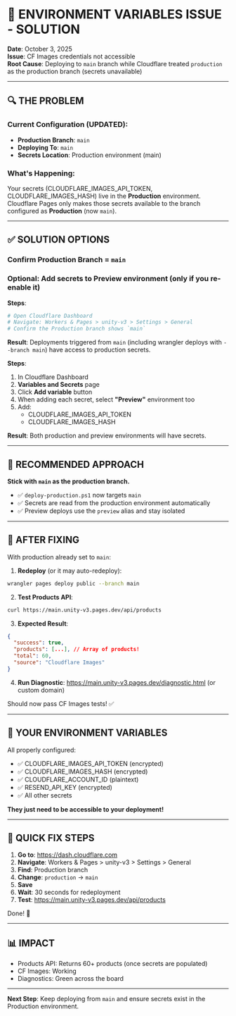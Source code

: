 # 🔧 ENVIRONMENT VARIABLES ISSUE - SOLUTION

**Date**: October 3, 2025  
**Issue**: CF Images credentials not accessible  
**Root Cause**: Deploying to `main` branch while Cloudflare treated `production` as the production branch (secrets unavailable)

---

## 🔍 THE PROBLEM

### Current Configuration (UPDATED):
- **Production Branch**: `main`
- **Deploying To**: `main`
- **Secrets Location**: Production environment (main)

### What's Happening:
Your secrets (CLOUDFLARE_IMAGES_API_TOKEN, CLOUDFLARE_IMAGES_HASH) live in the **Production** environment. Cloudflare Pages only makes those secrets available to the branch configured as **Production** (now `main`).

---

## ✅ SOLUTION OPTIONS

### Confirm Production Branch = `main`

### Optional: Add secrets to Preview environment (only if you re-enable it)

**Steps**:
```bash
# Open Cloudflare Dashboard
# Navigate: Workers & Pages > unity-v3 > Settings > General
# Confirm the Production branch shows `main`
```

**Result**: Deployments triggered from `main` (including wrangler deploys with `--branch main`) have access to production secrets.

**Steps**:
1. In Cloudflare Dashboard
2. **Variables and Secrets** page
3. Click **Add variable** button
4. When adding each secret, select **"Preview"** environment too
5. Add:
   - CLOUDFLARE_IMAGES_API_TOKEN
   - CLOUDFLARE_IMAGES_HASH

**Result**: Both production and preview environments will have secrets.

---

## 🎯 RECOMMENDED APPROACH

**Stick with `main` as the production branch.**

- ✅ `deploy-production.ps1` now targets `main`
- ✅ Secrets are read from the production environment automatically
- ✅ Preview deploys use the `preview` alias and stay isolated

---

## 📝 AFTER FIXING

With production already set to `main`:

1. **Redeploy** (or it may auto-redeploy):
```bash
wrangler pages deploy public --branch main
```

2. **Test Products API**:
```bash
curl https://main.unity-v3.pages.dev/api/products
```

3. **Expected Result**:
```json
{
  "success": true,
  "products": [...], // Array of products!
  "total": 60,
  "source": "Cloudflare Images"
}
```

4. **Run Diagnostic**:
https://main.unity-v3.pages.dev/diagnostic.html (or custom domain)

Should now pass CF Images tests! ✅

---

## 🔐 YOUR ENVIRONMENT VARIABLES

All properly configured:
- ✅ CLOUDFLARE_IMAGES_API_TOKEN (encrypted)
- ✅ CLOUDFLARE_IMAGES_HASH (encrypted)
- ✅ CLOUDFLARE_ACCOUNT_ID (plaintext)
- ✅ RESEND_API_KEY (encrypted)
- ✅ All other secrets

**They just need to be accessible to your deployment!**

---

## 🚀 QUICK FIX STEPS

1. **Go to**: https://dash.cloudflare.com
2. **Navigate**: Workers & Pages > unity-v3 > Settings > General
3. **Find**: Production branch
4. **Change**: `production` → `main`
5. **Save**
6. **Wait**: 30 seconds for redeployment
7. **Test**: https://main.unity-v3.pages.dev/api/products

Done! 🎉

---

## 📊 IMPACT

- Products API: Returns 60+ products (once secrets are populated)
- CF Images: Working
- Diagnostics: Green across the board

---

**Next Step**: Keep deploying from `main` and ensure secrets exist in the Production environment.
